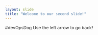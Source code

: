 ```yaml
---
layout: slide
title: "Welcome to our second slide!"
---
```

#devOpsDog
Use the left arrow to go back!
